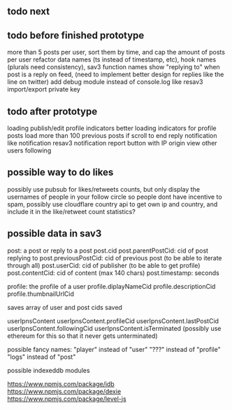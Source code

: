 todo next
---------

todo before finished prototype
------------------------------
more than 5 posts per user, sort them by time, and cap the amount of posts per user
refactor data names (ts instead of timestamp, etc), hook names (plurals need consistency), sav3 function names
show "replying to" when post is a reply on feed, (need to implement better design for replies like the line on twitter)
add debug module instead of console.log
like
resav3
import/export private key

todo after prototype
--------------------
loading publish/edit profile indicators
better loading indicators for profile posts
load more than 100 previous posts if scroll to end
reply notification
like notification
resav3 notification
report button with IP origin
view other users following

possible way to do likes
------------------------
possibly use pubsub for likes/retweets counts, but only display the usernames of people in your follow circle so people dont have incentive to spam, possibly use cloudflare country api to get own ip and country, and include it in the like/retweet count statistics?

possible data in sav3
----
post: a post or reply to a post
post.cid
post.parentPostCid: cid of post replying to
post.previousPostCid: cid of previous post (to be able to iterate through all)
post.userCid: cid of publisher (to be able to get profile)
post.contentCid: cid of content (max 140 chars)
post.timestamp: seconds

profile: the profile of a user
profile.diplayNameCid
profile.descriptionCid
profile.thumbnailUrlCid

saves
array of user and post cids saved

userIpnsContent
userIpnsContent.profileCid
userIpnsContent.lastPostCid
userIpnsContent.followingCid
userIpnsContent.isTerminated (possibly use ethereum for this so that it never gets unterminated)

possible fancy names: 
"player" instead of "user"
"???" instead of "profile"
"logs" instead of "post"

possible indexeddb modules

https://www.npmjs.com/package/idb
https://www.npmjs.com/package/dexie
https://www.npmjs.com/package/level-js
